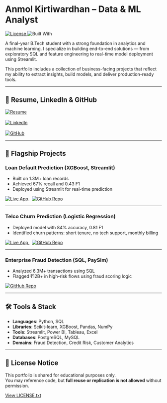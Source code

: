 # Anmol Kirtiwardhan – Data & ML Analyst

<p>
  <a href="./LICENSE.txt">
    <img src="https://img.shields.io/badge/License-Learn%20Only-F06292?style=flat&logo=bookstack&logoColor=white" alt="License">
  </a>
  <img src="https://img.shields.io/badge/Built%20With-Python%20%7C%20SQL%20%7C%20Streamlit-8e44ad?style=flat&logo=code&logoColor=white" alt="Built With">
</p>



A final-year B.Tech student with a strong foundation in analytics and machine learning. I specialize in building end-to-end solutions — from exploratory SQL and feature engineering to real-time model deployment using Streamlit.

This portfolio includes a collection of business-facing projects that reflect my ability to extract insights, build models, and deliver production-ready tools.

---

## 🔗 Resume, LinkedIn & GitHub


<a href="assets/Anmol_Kirtiwardhan_Resume.pdf">
  <img src="https://img.shields.io/badge/Resume-red?style=flat&logo=adobeacrobatreader&logoColor=white" alt="Resume">
</a>
<br><br>


<a href="https://www.linkedin.com/in/akwardhan/">
  <img src="https://img.shields.io/badge/LinkedIn-0077B5?style=flat&logo=linkedin&logoColor=white" alt="LinkedIn">
</a>
<br><br>



<a href="https://github.com/akwardhan">
  <img src="https://img.shields.io/badge/GitHub-F06292?style=flat&logo=github&logoColor=white" alt="GitHub">
</a>

---

## 🚀 Flagship Projects

### Loan Default Prediction (XGBoost, Streamlit)

- Built on 1.3M+ loan records  
- Achieved 67% recall and 0.43 F1  
- Deployed using Streamlit for real-time prediction  

<a href="https://loan-default-prediction-xgboost-app-lgccyltgxl9suauhmcuhqp.streamlit.app/">
  <img src="https://img.shields.io/badge/Live_App-16c784?style=flat&logo=streamlit&logoColor=white" alt="Live App">
</a>
&nbsp;
<a href="https://github.com/Akwardhan/Loan-Default-Prediction-XGBoost-Streamlit">
  <img src="https://img.shields.io/badge/GitHub-F06292?style=flat&logo=github&logoColor=white" alt="GitHub Repo">
</a>

---

### Telco Churn Prediction (Logistic Regression)

- Deployed model with 84% accuracy, 0.81 F1  
- Identified churn patterns: short tenure, no tech support, monthly billing  

<a href="https://telco-customer-churn-prediction-ml-app-yptkcbzrntq9szllbnvgcb.streamlit.app/">
  <img src="https://img.shields.io/badge/Live_App-16c784?style=flat&logo=streamlit&logoColor=white" alt="Live App">
</a>
&nbsp;
<a href="https://github.com/Akwardhan/Telco-Customer-Churn-Prediction-ML-Streamlit">
  <img src="https://img.shields.io/badge/GitHub-F06292?style=flat&logo=github&logoColor=white" alt="GitHub Repo">
</a>

---

### Enterprise Fraud Detection (SQL, PaySim)

- Analyzed 6.3M+ transactions using SQL  
- Flagged ₹12B+ in high-risk flows using fraud scoring logic  

<a href="https://github.com/Akwardhan/Enterprise-Fraud-Detection-PaySim-SQL">
  <img src="https://img.shields.io/badge/GitHub-F06292?style=flat&logo=github&logoColor=white" alt="GitHub Repo">
</a>

---

## 🛠 Tools & Stack

- **Languages**: Python, SQL  
- **Libraries**: Scikit-learn, XGBoost, Pandas, NumPy  
- **Tools**: Streamlit, Power BI, Tableau, Excel  
- **Databases**: PostgreSQL, MySQL  
- **Domains**: Fraud Detection, Credit Risk, Customer Analytics

---

## 📄 License Notice

This portfolio is shared for educational purposes only.  
You may reference code, but **full reuse or replication is not allowed** without permission.  

[View LICENSE.txt](./LICENSE.txt)
